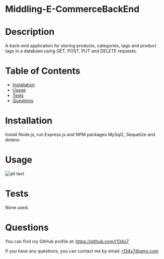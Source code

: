# Middling-E-CommerceBackEnd

  # Description
  
  A back-end application for storing products, categories, tags and product tags in a database using GET, POST, PUT and DELETE requests.

  # Table of Contents
  
  - [Installation](#installation)
  - [Usage](#usage)
  - [Tests](#tests)
  - [Questions](#questions)

  # Installation
  
  Install Node.js, run Express.js and NPM packages MySql2, Sequelize and dotenv.

  # Usage
  
  ![alt text](assets/images/screenshot.png)

  # Tests
  
  None used.

  # Questions
  
  You can find my GitHub profile at: https://github.com/r134x7

  If you have any questions, you can contact me by email: r134x7@gmx.com

